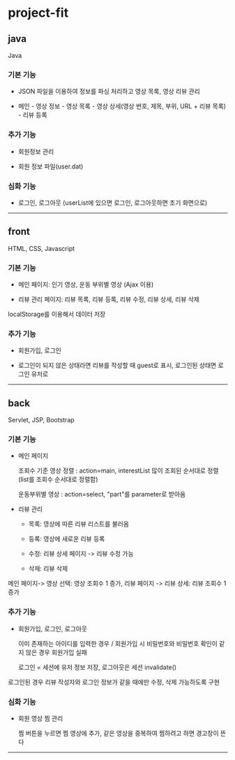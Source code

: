 # project-fit

## java

Java

### 기본 기능
- JSON 파일을 이용하여 정보를 파싱 처리하고 영상 목록, 영상 리뷰 관리

- 메인 - 영상 정보 - 영상 목록 - 영상 상세(영상 번호, 제목, 부위, URL + 리뷰 목록) - 리뷰 등록 

### 추가 기능

- 회원정보 관리 

- 회원 정보 파일(user.dat)

### 심화 기능

- 로그인, 로그아웃 (userList에 있으면 로그인, 로그아웃하면 초기 화면으로)

---

## front

HTML, CSS, Javascript

### 기본 기능

- 메인 페이지: 인기 영상, 운동 부위별 영상 (Ajax 이용)

- 리뷰 관리 페이지: 리뷰 목록, 리뷰 등록, 리뷰 수정, 리뷰 상세, 리뷰 삭제

localStorage를 이용해서 데이터 저장

### 추가 기능

- 회원가입, 로그인

- 로그인이 되지 않은 상태라면 리뷰를 작성할 때 guest로 표시, 로그인된 상태면 로그인 유저로

---

## back

Servlet, JSP, Bootstrap

### 기본 기능

- 메인 페이지

  조회수 기준 영상 정렬 : action=main, interestList 많이 조회된 순서대로 정렬 (list를 조회수 순서대로 정렬함)
  
  운동부위별 영상 : action=select, "part"를 parameter로 받아옴
  
- 리뷰 관리
  
  - 목록: 영상에 따른 리뷰 리스트를 불러옴
  
  - 등록: 영상에 새로운 리뷰 등록
  
  - 수정: 리뷰 상세 페이지 -> 리뷰 수정 가능
  
  - 삭제: 리뷰 삭제
  
메인 페이지-> 영상 선택: 영상 조회수 1 증가, 리뷰 페이지 -> 리뷰 상세: 리뷰 조회수 1 증가
  
  
### 추가 기능
  
- 회원가입, 로그인, 로그아웃
  
  이미 존재하는 아이디를 입력한 경우 / 회원가입 시 비밀번호와 비밀번호 확인이 같지 않은 경우 회원가입 실패
  
  로그인 = 세션에 유저 정보 저장, 로그아웃은 세션 invalidate()
  
로그인된 경우 리뷰 작성자와 로그인 정보가 같을 때에만 수정, 삭제 가능하도록 구현

### 심화 기능

- 회원 영상 찜 관리

  찜 버튼을 누르면 찜 영상에 추가, 같은 영상을 중복하여 찜하려고 하면 경고창이 뜬다
  
---
